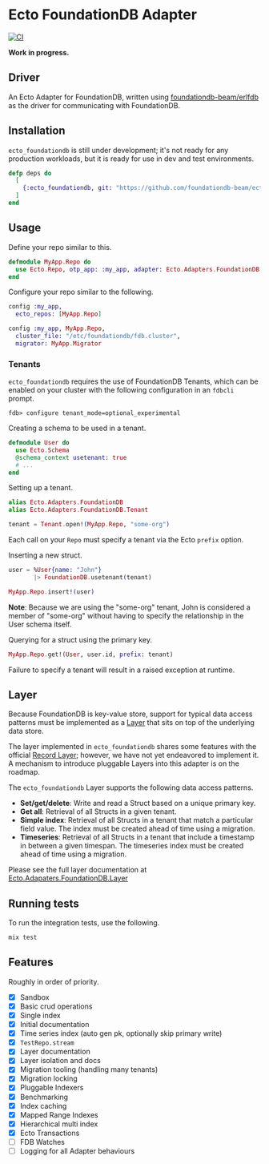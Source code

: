 # Ecto FoundationDB Adapter

[![CI](https://github.com/foundationdb-beam/ecto_foundationdb/actions/workflows/ci.yml/badge.svg)](https://github.com/foundationdb-beam/ecto_foundationdb/actions/workflows/ci.yml)

**Work in progress.**

## Driver

An Ecto Adapter for FoundationDB, written using [foundationdb-beam/erlfdb](https://github.com/foundationdb-beam/erlfdb)
as the driver for communicating with FoundationDB.

## Installation

`ecto_foundationdb` is still under development; it's not ready for any production workloads, but it is ready for use in dev and test environments.

```elixir
defp deps do
  [
    {:ecto_foundationdb, git: "https://github.com/foundationdb-beam/ecto_foundationdb.git", branch: "main"}
  ]
end
```

## Usage

Define your repo similar to this.

```elixir
defmodule MyApp.Repo do
  use Ecto.Repo, otp_app: :my_app, adapter: Ecto.Adapters.FoundationDB
end
```

Configure your repo similar to the following.

```elixir
config :my_app,
  ecto_repos: [MyApp.Repo]

config :my_app, MyApp.Repo,
  cluster_file: "/etc/foundationdb/fdb.cluster",
  migrator: MyApp.Migrator
```

### Tenants

`ecto_foundationdb` requires the use of FoundationDB Tenants, which can be enabled on your cluster
with the following configuration in an `fdbcli` prompt.

```
fdb> configure tenant_mode=optional_experimental
```

Creating a schema to be used in a tenant.

```elixir
defmodule User do
  use Ecto.Schema
  @schema_context usetenant: true
  # ...
end
```

Setting up a tenant.

```elixir
alias Ecto.Adapters.FoundationDB
alias Ecto.Adapters.FoundationDB.Tenant

tenant = Tenant.open!(MyApp.Repo, "some-org")
```

Each call on your `Repo` must specify a tenant via the Ecto `prefix` option.

Inserting a new struct.

```elixir
user = %User{name: "John"}
       |> FoundationDB.usetenant(tenant)

MyApp.Repo.insert!(user)
```

**Note**: Because we are using the "some-org" tenant, John is
considered a member of "some-org" without having to specify the relationship
in the User schema itself.

Querying for a struct using the primary key.

```elixir
MyApp.Repo.get!(User, user.id, prefix: tenant)
```

Failure to specify a tenant will result in a raised exception at runtime.

## Layer

Because FoundationDB is key-value store, support for typical data access patterns must be
implemented as a [Layer](https://apple.github.io/foundationdb/layer-concept.html) that sits on top
of the underlying data store.

The layer implemented in `ecto_foundationdb` shares some features with the official
[Record Layer](https://github.com/FoundationDB/fdb-record-layer); however, we have not yet
endeavored to implement it. A mechanism to introduce pluggable Layers into this adapter is on the
roadmap.

The `ecto_foundationdb` Layer supports the following data access patterns.

- **Set/get/delete**: Write and read a Struct based on a unique primary key.
- **Get all**: Retrieval of all Structs in a given tenant.
- **Simple index**: Retrieval of all Structs in a tenant that match a particular field value. The index must be created ahead of time using a migration.
- **Timeseries**: Retrieval of all Structs in a tenant that include a timestamp in between a given timespan. The timeseries index must be created ahead of time using a migration.

Please see the full layer documentation at [Ecto.Adapaters.FoundationDB.Layer](lib/ecto/adapters/foundationdb/layer.ex)

## Running tests

To run the integration tests, use the following.

```sh
mix test
```

## Features

Roughly in order of priority.

- [x] Sandbox
- [x] Basic crud operations
- [x] Single index
- [x] Initial documentation
- [x] Time series index (auto gen pk, optionally skip primary write)
- [x] `TestRepo.stream`
- [x] Layer documentation
- [x] Layer isolation and docs
- [x] Migration tooling (handling many tenants)
- [x] Migration locking
- [x] Pluggable Indexers
- [x] Benchmarking
- [x] Index caching
- [x] Mapped Range Indexes
- [x] Hierarchical multi index
- [x] Ecto Transactions
- [ ] FDB Watches
- [ ] Logging for all Adapter behaviours
